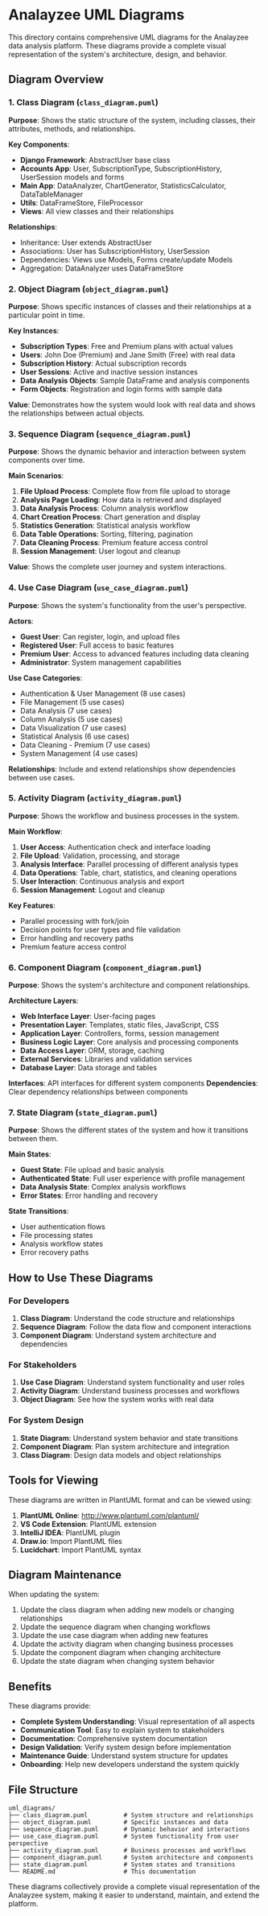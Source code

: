# Analayzee UML Diagrams

This directory contains comprehensive UML diagrams for the Analayzee data analysis platform. These diagrams provide a complete visual representation of the system's architecture, design, and behavior.

## Diagram Overview

### 1. Class Diagram (`class_diagram.puml`)
**Purpose**: Shows the static structure of the system, including classes, their attributes, methods, and relationships.

**Key Components**:
- **Django Framework**: AbstractUser base class
- **Accounts App**: User, SubscriptionType, SubscriptionHistory, UserSession models and forms
- **Main App**: DataAnalyzer, ChartGenerator, StatisticsCalculator, DataTableManager
- **Utils**: DataFrameStore, FileProcessor
- **Views**: All view classes and their relationships

**Relationships**:
- Inheritance: User extends AbstractUser
- Associations: User has SubscriptionHistory, UserSession
- Dependencies: Views use Models, Forms create/update Models
- Aggregation: DataAnalyzer uses DataFrameStore

### 2. Object Diagram (`object_diagram.puml`)
**Purpose**: Shows specific instances of classes and their relationships at a particular point in time.

**Key Instances**:
- **Subscription Types**: Free and Premium plans with actual values
- **Users**: John Doe (Premium) and Jane Smith (Free) with real data
- **Subscription History**: Actual subscription records
- **User Sessions**: Active and inactive session instances
- **Data Analysis Objects**: Sample DataFrame and analysis components
- **Form Objects**: Registration and login forms with sample data

**Value**: Demonstrates how the system would look with real data and shows the relationships between actual objects.

### 3. Sequence Diagram (`sequence_diagram.puml`)
**Purpose**: Shows the dynamic behavior and interaction between system components over time.

**Main Scenarios**:
1. **File Upload Process**: Complete flow from file upload to storage
2. **Analysis Page Loading**: How data is retrieved and displayed
3. **Data Analysis Process**: Column analysis workflow
4. **Chart Creation Process**: Chart generation and display
5. **Statistics Generation**: Statistical analysis workflow
6. **Data Table Operations**: Sorting, filtering, pagination
7. **Data Cleaning Process**: Premium feature access control
8. **Session Management**: User logout and cleanup

**Value**: Shows the complete user journey and system interactions.

### 4. Use Case Diagram (`use_case_diagram.puml`)
**Purpose**: Shows the system's functionality from the user's perspective.

**Actors**:
- **Guest User**: Can register, login, and upload files
- **Registered User**: Full access to basic features
- **Premium User**: Access to advanced features including data cleaning
- **Administrator**: System management capabilities

**Use Case Categories**:
- Authentication & User Management (8 use cases)
- File Management (5 use cases)
- Data Analysis (7 use cases)
- Column Analysis (5 use cases)
- Data Visualization (7 use cases)
- Statistical Analysis (6 use cases)
- Data Cleaning - Premium (7 use cases)
- System Management (4 use cases)

**Relationships**: Include and extend relationships show dependencies between use cases.

### 5. Activity Diagram (`activity_diagram.puml`)
**Purpose**: Shows the workflow and business processes in the system.

**Main Workflow**:
1. **User Access**: Authentication check and interface loading
2. **File Upload**: Validation, processing, and storage
3. **Analysis Interface**: Parallel processing of different analysis types
4. **Data Operations**: Table, chart, statistics, and cleaning operations
5. **User Interaction**: Continuous analysis and export
6. **Session Management**: Logout and cleanup

**Key Features**:
- Parallel processing with fork/join
- Decision points for user types and file validation
- Error handling and recovery paths
- Premium feature access control

### 6. Component Diagram (`component_diagram.puml`)
**Purpose**: Shows the system's architecture and component relationships.

**Architecture Layers**:
- **Web Interface Layer**: User-facing pages
- **Presentation Layer**: Templates, static files, JavaScript, CSS
- **Application Layer**: Controllers, forms, session management
- **Business Logic Layer**: Core analysis and processing components
- **Data Access Layer**: ORM, storage, caching
- **External Services**: Libraries and validation services
- **Database Layer**: Data storage and tables

**Interfaces**: API interfaces for different system components
**Dependencies**: Clear dependency relationships between components

### 7. State Diagram (`state_diagram.puml`)
**Purpose**: Shows the different states of the system and how it transitions between them.

**Main States**:
- **Guest State**: File upload and basic analysis
- **Authenticated State**: Full user experience with profile management
- **Data Analysis State**: Complex analysis workflows
- **Error States**: Error handling and recovery

**State Transitions**:
- User authentication flows
- File processing states
- Analysis workflow states
- Error recovery paths

## How to Use These Diagrams

### For Developers
1. **Class Diagram**: Understand the code structure and relationships
2. **Sequence Diagram**: Follow the data flow and component interactions
3. **Component Diagram**: Understand system architecture and dependencies

### For Stakeholders
1. **Use Case Diagram**: Understand system functionality and user roles
2. **Activity Diagram**: Understand business processes and workflows
3. **Object Diagram**: See how the system works with real data

### For System Design
1. **State Diagram**: Understand system behavior and state transitions
2. **Component Diagram**: Plan system architecture and integration
3. **Class Diagram**: Design data models and object relationships

## Tools for Viewing

These diagrams are written in PlantUML format and can be viewed using:

1. **PlantUML Online**: http://www.plantuml.com/plantuml/
2. **VS Code Extension**: PlantUML extension
3. **IntelliJ IDEA**: PlantUML plugin
4. **Draw.io**: Import PlantUML files
5. **Lucidchart**: Import PlantUML syntax

## Diagram Maintenance

When updating the system:
1. Update the class diagram when adding new models or changing relationships
2. Update the sequence diagram when changing workflows
3. Update the use case diagram when adding new features
4. Update the activity diagram when changing business processes
5. Update the component diagram when changing architecture
6. Update the state diagram when changing system behavior

## Benefits

These diagrams provide:
- **Complete System Understanding**: Visual representation of all aspects
- **Communication Tool**: Easy to explain system to stakeholders
- **Documentation**: Comprehensive system documentation
- **Design Validation**: Verify system design before implementation
- **Maintenance Guide**: Understand system structure for updates
- **Onboarding**: Help new developers understand the system quickly

## File Structure

```
uml_diagrams/
├── class_diagram.puml          # System structure and relationships
├── object_diagram.puml         # Specific instances and data
├── sequence_diagram.puml       # Dynamic behavior and interactions
├── use_case_diagram.puml       # System functionality from user perspective
├── activity_diagram.puml       # Business processes and workflows
├── component_diagram.puml      # System architecture and components
├── state_diagram.puml          # System states and transitions
└── README.md                   # This documentation
```

These diagrams collectively provide a complete visual representation of the Analayzee system, making it easier to understand, maintain, and extend the platform. 